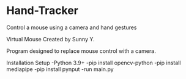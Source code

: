 # Hand-Tracker
Control a mouse using a camera and hand gestures

Virtual Mouse
Created by Sunny Y.

Program designed to replace mouse control with a camera.

Installation Setup
-Python 3.9+
-pip install opencv-python
-pip install mediapipe
-pip install pynput
-run main.py
